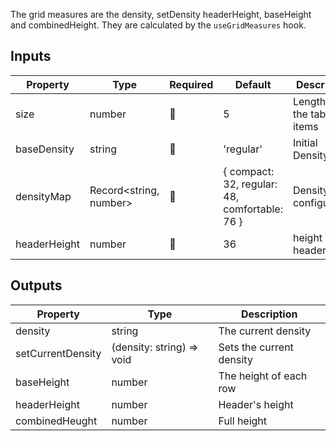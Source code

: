The grid measures are the density, setDensity headerHeight, baseHeight and combinedHeight. They are calculated by the `useGridMeasures` hook.


## Inputs

| Property     | Type                   | Required | Default                                       | Description               |
|--------------|------------------------|----------|-----------------------------------------------|---------------------------|
| size         | number                 | 🚫       | 5                                             | Length of the table items |
| baseDensity  | string                 | 🚫       | 'regular'                                     | Initial Density           |
| densityMap   | Record<string, number> | 🚫       | { compact: 32, regular: 48, comfortable: 76 } | Density configuration     |
| headerHeight | number                 | 🚫       | 36                                            | height of header          |



## Outputs

| Property          | Type                      | Description              |
|-------------------|---------------------------|--------------------------|
| density           | string                    | The current density      |
| setCurrentDensity | (density: string) => void | Sets the current density |
| baseHeight        | number                    | The height of each row   |
| headerHeight      | number                    | Header's height          |
| combinedHeught    | number                    | Full height              |

